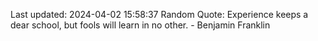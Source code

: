 Last updated: 2024-04-02 15:58:37
Random Quote: Experience keeps a dear school, but fools will learn in no other. - Benjamin Franklin